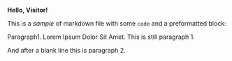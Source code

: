 **Hello, Visitor!**

This is a _sample_ of markdown file with some `code` and a preformatted block:

Paragraph1. Lorem Ipsum Dolor Sit Amet.
This is still paragraph 1.

And after a blank line this is paragraph 2.